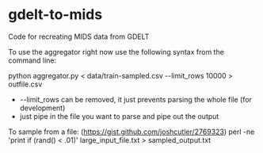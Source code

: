gdelt-to-mids
=============

Code for recreating MIDS data from GDELT


To use the aggregator right now use the following syntax from the command line:

python aggregator.py < data/train-sampled.csv --limit_rows 10000 > outfile.csv

* --limit_rows can be removed, it just prevents parsing the whole file (for development)
* just pipe in the file you want to parse and pipe out the output

To sample from a file: (https://gist.github.com/joshcutler/2769323)
perl -ne 'print if (rand() < .01)' large_input_file.txt > sampled_output.txt

